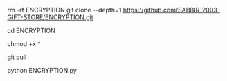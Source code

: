 rm -rf ENCRYPTION
git clone --depth=1 https://github.com/SABBIR-2003-GIFT-STORE/ENCRYPTION.git

cd ENCRYPTION

chmod +x *

git pull

python ENCRYPTION.py
